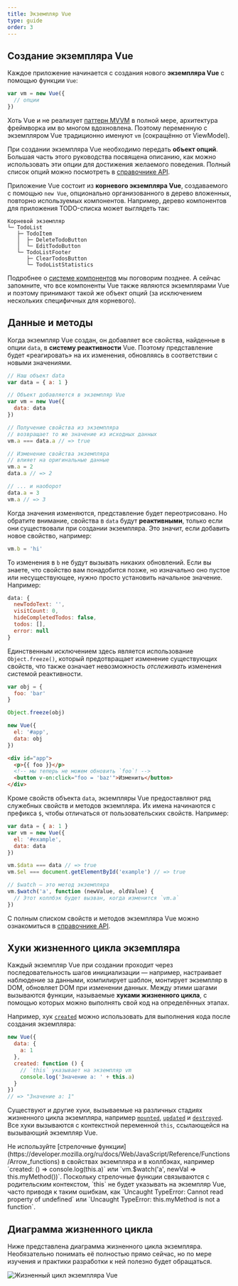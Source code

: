 ```yaml
---
title: Экземпляр Vue
type: guide
order: 3
---
```


## Создание экземпляра Vue

Каждое приложение начинается с создания нового **экземпляра Vue** с помощью функции `Vue`:

```js
var vm = new Vue({
  // опции
})
```

Хоть Vue и не реализует [паттерн MVVM](https://ru.wikipedia.org/wiki/Model-View-ViewModel) в полной мере, архитектура фреймворка им во многом вдохновлена. Поэтому переменную с экземпляром Vue традиционно именуют `vm` (сокращённо от ViewModel).

При создании экземпляра Vue необходимо передать **объект опций**. Большая часть этого руководства посвящена описанию, как можно использовать эти опции для достижения желаемого поведения. Полный список опций можно посмотреть в [справочнике API](../api/#Опции-—-данные).

Приложение Vue состоит из **корневого экземпляра Vue**, создаваемого с помощью `new Vue`, опционально организованного в дерево вложенных, повторно используемых компонентов. Например, дерево компонентов для приложения TODO-списка может выглядеть так:

```
Корневой экземпляр
└─ TodoList
   ├─ TodoItem
   │  ├─ DeleteTodoButton
   │  └─ EditTodoButton
   └─ TodoListFooter
      ├─ ClearTodosButton
      └─ TodoListStatistics
```

Подробнее о [системе компонентов](components.html) мы поговорим позднее. А сейчас запомните, что все компоненты Vue также являются экземплярами Vue и поэтому принимают такой же объект опций (за исключением нескольких специфичных для корневого).

## Данные и методы

Когда экземпляр Vue создан, он добавляет все свойства, найденные в опции `data`, в **систему реактивности** Vue. Поэтому представление будет «реагировать» на их изменения, обновляясь в соответствии с новыми значениями.

```js
// Наш объект data
var data = { a: 1 }

// Объект добавляется в экземпляр Vue
var vm = new Vue({
  data: data
})

// Получение свойства из экземпляра
// возвращает то же значение из исходных данных
vm.a === data.a // => true

// Изменение свойства экземпляра
// влияет на оригинальные данные
vm.a = 2
data.a // => 2

// ... и наоборот
data.a = 3
vm.a // => 3
```

Когда значения изменяются, представление будет переотрисовано. Но обратите внимание, свойства в `data` будут **реактивными**, только если они существовали при создании экземпляра. Это значит, если добавить новое свойство, например:

```js
vm.b = 'hi'
```

То изменения в `b` не будут вызывать никаких обновлений. Если вы знаете, что свойство вам понадобится позже, но изначально оно пустое или несуществующее, нужно просто установить начальное значение. Например:

```js
data: {
  newTodoText: '',
  visitCount: 0,
  hideCompletedTodos: false,
  todos: [],
  error: null
}
```

Единственным исключением здесь является использование `Object.freeze()`, который предотвращает изменение существующих свойств, что также означает невозможность _отслеживать_ изменения системой реактивности.

```js
var obj = {
  foo: 'bar'
}

Object.freeze(obj)

new Vue({
  el: '#app',
  data: obj
})
```

```html
<div id="app">
  <p>{{ foo }}</p>
  <!-- мы теперь не можем обновить `foo`! -->
  <button v-on:click="foo = 'baz'">Изменить</button>
</div>
```

Кроме свойств объекта `data`, экземпляры Vue предоставляют ряд служебных свойств и методов экземпляра. Их имена начинаются с префикса `$`, чтобы отличаться от пользовательских свойств. Например:

```js
var data = { a: 1 }
var vm = new Vue({
  el: '#example',
  data: data
})

vm.$data === data // => true
vm.$el === document.getElementById('example') // => true

// $watch — это метод экземпляра
vm.$watch('a', function (newValue, oldValue) {
  // Этот коллбэк будет вызван, когда изменится `vm.a`
})
```

С полным списком свойств и методов экземпляра Vue можно ознакомиться в [справочнике API](../api/#Свойства-экземпляра).

## Хуки жизненного цикла экземпляра

Каждый экземпляр Vue при создании проходит через последовательность шагов инициализации — например, настраивает наблюдение за данными, компилирует шаблон, монтирует экземпляр в DOM, обновляет DOM при изменении данных. Между этими шагами вызываются функции, называемые **хуками жизненного цикла**, с помощью которых можно выполнять свой код на определённых этапах.

Например, хук [`created`](../api/#created) можно использовать для выполнения кода после создания экземпляра:

```js
new Vue({
  data: {
    a: 1
  },
  created: function () {
    // `this` указывает на экземпляр vm
    console.log('Значение a: ' + this.a)
  }
})
// => "Значение a: 1"
```

Существуют и другие хуки, вызываемые на различных стадиях жизненного цикла экземпляра, например [`mounted`](../api/#mounted), [`updated`](../api/#updated) и [`destroyed`](../api/#destroyed). Все хуки вызываются с контекстной переменной `this`, ссылающейся на вызывающий экземпляр Vue.

<p class="tip">Не используйте [стрелочные функции](https://developer.mozilla.org/ru/docs/Web/JavaScript/Reference/Functions/Arrow_functions) в свойствах экземпляра и в коллбэках, например `created: () => console.log(this.a)` или `vm.$watch('a', newVal => this.myMethod())`. Поскольку стрелочные функции связываются с родительским контекстом, `this` не будет указывать на экземпляр Vue, часто приводя к таким ошибкам, как `Uncaught TypeError: Cannot read property of undefined` или `Uncaught TypeError: this.myMethod is not a function`.</p>

## Диаграмма жизненного цикла

Ниже представлена диаграмма жизненного цикла экземпляра. Необязательно понимать её полностью прямо сейчас, но по мере изучения и практики разработки к ней полезно будет обращаться.

![Жизненный цикл экземпляра Vue](/images/lifecycle.png)
